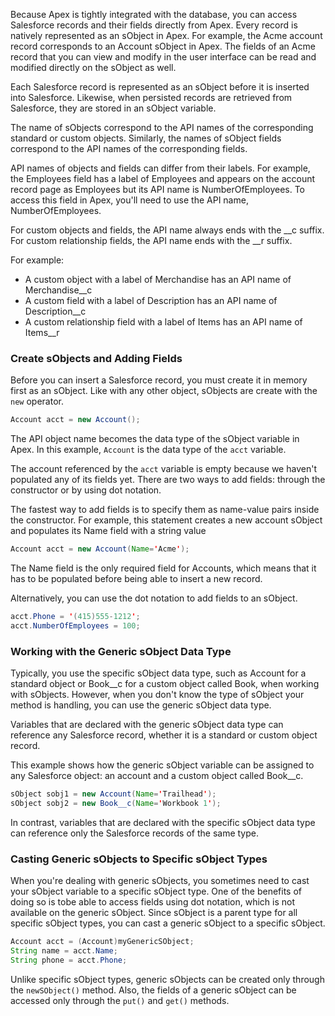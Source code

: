 Because Apex is tightly integrated with the database, you can access Salesforce records and their fields directly from Apex. Every record is natively represented as an sObject in Apex. For example, the Acme account record corresponds to an Account sObject in Apex. The fields of an Acme record that you can view and modify in the user interface can be read and modified directly on the sObject as well. 

Each Salesforce record is represented as an sObject before it is inserted into Salesforce. Likewise, when persisted records are retrieved from Salesforce, they are stored in an sObject variable. 

The name of sObjects correspond to the API names of the corresponding standard or custom objects. Similarly, the names of sObject fields correspond to the API names of the corresponding fields. 

API names of objects and fields can differ from their labels. For example, the Employees field has a label of Employees and appears on the account record page as Employees but its API name is NumberOfEmployees. To access this field in Apex, you'll need to use the API name, NumberOfEmployees. 

For custom objects and fields, the API name always ends with the __c suffix. For custom relationship fields, the API name ends with the __r suffix. 

For example:
- A custom object with a label of Merchandise has an API name of Merchandise__c
- A custom field with a label of Description has an API name of Description__c
- A custom relationship field with a label of Items has an API name of Items__r

### Create sObjects and Adding Fields
Before you can insert a Salesforce record, you must create it in memory first as an sObject. Like with any other object, sObjects are create with the `new` operator. 

```java
Account acct = new Account();
```

The API object name becomes the data type of the sObject variable in Apex. In this example, `Account` is the data type of the `acct` variable. 

The account referenced by the `acct` variable is empty because we haven't populated any of its fields yet. There are two ways to add fields: through the constructor or by using dot notation. 

The fastest way to add fields is to specify them as name-value pairs inside the constructor. For example, this statement creates a new account sObject and populates its Name field with a string value

```java
Account acct = new Account(Name='Acme');
```

The Name field is the only required field for Accounts, which means that it has to be populated before being able to insert a new record. 

Alternatively, you can use the dot notation to add fields to an sObject. 

```java
acct.Phone = '(415)555-1212';
acct.NumberOfEmployees = 100;
```

### Working with the Generic sObject Data Type
Typically, you use the specific sObject data type, such as Account for a standard object or Book__c for a custom object called Book, when working with sObjects. However, when you don't know the type of sObject your method is handling, you can use the generic sObject data type. 

Variables that are declared with the generic sObject data type can reference any Salesforce record, whether it is a standard or custom object record. 

This example shows how the generic sObject variable can be assigned to any Salesforce object: an account and a custom object called Book__c. 

```java
sObject sobj1 = new Account(Name='Trailhead');
sObject sobj2 = new Book__c(Name='Workbook 1');
```

In contrast, variables that are declared with the specific sObject data type can reference only the Salesforce records of the same type. 

### Casting Generic sObjects to Specific sObject Types
When you're dealing with generic sObjects, you sometimes need to cast your sObject variable to a specific sObject type. One of the benefits of doing so is tobe able to access fields using dot notation, which is not available on the generic sObject. Since sObject is a parent type for all specific sObject types, you can cast a generic sObject to a specific sObject. 

```java
Account acct = (Account)myGenericSObject;
String name = acct.Name;
String phone = acct.Phone;
```

Unlike specific sObject types, generic sObjects can be created only through the `newSObject()` method. Also, the fields of a generic sObject can be accessed only through the `put()` and `get()` methods. 